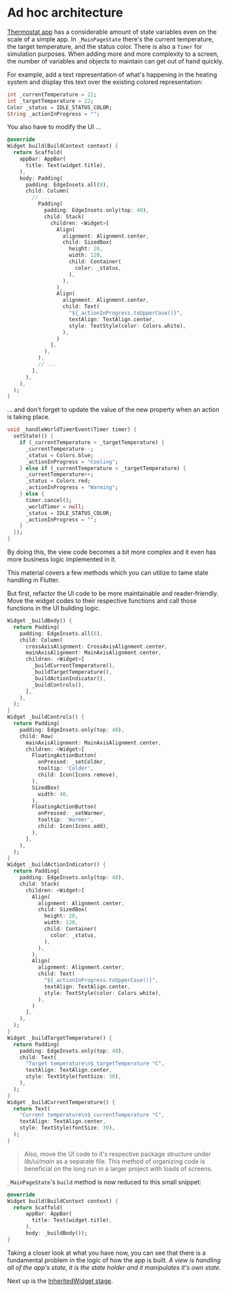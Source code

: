 # Ad hoc architecture

[Thermostat app](.\projects\state_handling_demos\01_thermostat_base) has a considerable amount of state variables even on the scale of a simple app. In `_MainPageState` there's the current temperature, the target temperature, and the status color. There is also a `Timer` for simulation purposes. When adding more and more complexity to a screen, the number of variables and objects to maintain can get out of hand quickly.

For example, add a text representation of what's happening in the heating system and display this text over the existing colored representation:

```dart
int _currentTemperature = 22;
int _targetTemperature = 22;
Color _status = IDLE_STATUS_COLOR;
String _actionInProgress = "";
```

You also have to modify the UI ...

```dart
@override
Widget build(BuildContext context) {
  return Scaffold(
    appBar: AppBar(
      title: Text(widget.title),
    ),
    body: Padding(
      padding: EdgeInsets.all(8),
      child: Column(
        // ...
          Padding(
            padding: EdgeInsets.only(top: 40),
            child: Stack(
              children: <Widget>[
                Align(
                  alignment: Alignment.center,
                  child: SizedBox(
                    height: 20,
                    width: 120,
                    child: Container(
                      color: _status,
                    ),
                  ),
                ),
                Align(
                  alignment: Alignment.center,
                  child: Text(
                    "${_actionInProgress.toUpperCase()}",
                    textAlign: TextAlign.center,
                    style: TextStyle(color: Colors.white),
                  ),
                )
              ],
            ),
          ),
          // ...
        ],
      ),
    ),
  );
}
```

... and don't forget to update the value of the new property when an action is taking place.

```DART
void _handleWorldTimerEvent(Timer timer) {
  setState(() {
    if (_currentTemperature > _targetTemperature) {
      _currentTemperature--;
      _status = Colors.blue;
      _actionInProgress = "Cooling";
    } else if (_currentTemperature < _targetTemperature) {
      _currentTemperature++;
      _status = Colors.red;
      _actionInProgress = "Warming";
    } else {
      timer.cancel();
      _worldTimer = null;
      _status = IDLE_STATUS_COLOR;
      _actionInProgress = "";
    }
  });
}
```

By doing this, the view code becomes a bit more complex and it even has more business logic implemented in it.

This material covers a few methods which you can utilize to tame state handling in Flutter. 

But first, refactor the UI code to be more maintainable and reader-friendly. Move the widget codes to their respective functions and call those functions in the UI building logic.

```dart
Widget _buildBody() {
  return Padding(
    padding: EdgeInsets.all(8),
    child: Column(
      crossAxisAlignment: CrossAxisAlignment.center,
      mainAxisAlignment: MainAxisAlignment.center,
      children: <Widget>[
        _buildCurrentTemperature(),
        _buildTargetTemperature(),
        _buildActionIndicator(),
        _buildControls(),
      ],
    ),
  );
}
Widget _buildControls() {
  return Padding(
    padding: EdgeInsets.only(top: 40),
    child: Row(
      mainAxisAlignment: MainAxisAlignment.center,
      children: <Widget>[
        FloatingActionButton(
          onPressed: _setColder,
          tooltip: 'Colder',
          child: Icon(Icons.remove),
        ),
        SizedBox(
          width: 40,
        ),
        FloatingActionButton(
          onPressed: _setWarmer,
          tooltip: 'Warmer',
          child: Icon(Icons.add),
        ),
      ],
    ),
  );
}
Widget _buildActionIndicator() {
  return Padding(
    padding: EdgeInsets.only(top: 40),
    child: Stack(
      children: <Widget>[
        Align(
          alignment: Alignment.center,
          child: SizedBox(
            height: 20,
            width: 120,
            child: Container(
              color: _status,
            ),
          ),
        ),
        Align(
          alignment: Alignment.center,
          child: Text(
            "${_actionInProgress.toUpperCase()}",
            textAlign: TextAlign.center,
            style: TextStyle(color: Colors.white),
          ),
        )
      ],
    ),
  );
}
Widget _buildTargetTemperature() {
  return Padding(
    padding: EdgeInsets.only(top: 40),
    child: Text(
      "Target temperature\n$_targetTemperature °C",
      textAlign: TextAlign.center,
      style: TextStyle(fontSize: 30),
    ),
  );
}
Widget _buildCurrentTemperature() {
  return Text(
    "Current temperature\n$_currentTemperature °C",
    textAlign: TextAlign.center,
    style: TextStyle(fontSize: 30),
  );
}
```

> Also, move the UI code to it's respective package structure under _lib/ui/main_ as a separate file. This method of organizing code is beneficial on the long run in a larger project with loads of screens.

`_MainPageState`'s `build` method is now reduced to this small snippet:

```dart
@override
Widget build(BuildContext context) {
  return Scaffold(
      appBar: AppBar(
        title: Text(widget.title),
      ),
      body: _buildBody());
}
```

Taking a closer look at what you have now, you can see that there is a fundamental problem in the logic of how the app is built. *A view is handling all of the app's state, it is the state holder and it manipulates it's own state.*

Next up is the  [InheritedWidget stage](04_InheritedWidget.md).